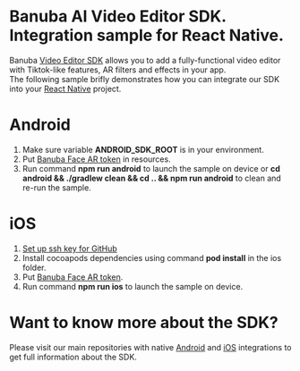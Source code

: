 # Banuba AI Video Editor SDK. Integration sample for React Native.
Banuba [Video Editor SDK](https://www.banuba.com/video-editor-sdk) allows you to add a fully-functional video editor with Tiktok-like features, AR filters and effects in your app.   
The following sample brifly demonstrates how you can integrate our SDK into your [React Native](https://reactnative.dev/) project.  

# Android  
1. Make sure variable **ANDROID_SDK_ROOT** is in your environment.
2. Put [Banuba Face AR token](https://github.com/Banuba/ve-sdk-react-native-integration-sample/blob/main/android/app/src/main/res/values/strings.xml#5) in resources.
3. Run command **npm run android** to launch the sample on device or **cd android && ./gradlew clean && cd .. && npm run android** to clean and re-run the sample.

# iOS  
1. [Set up ssh key for GitHub](https://github.com/Banuba/ve-sdk-ios-integration-sample#setup-ssh-key-for-github)
1. Install cocoapods dependencies using command **pod install** in the ios folder.
1. Put [Banuba Face AR token](https://github.com/Banuba/ve-sdk-react-native-integration-sample/blob/b3b66dde43750a95df8c84e35b1226c5a557d6fe/ios/VideoEditorModule.swift#L23).
1. Run command **npm run ios** to launch the sample on device.

# Want to know more about the SDK?  
Please visit our main repositories with native [Android](https://github.com/Banuba/ve-sdk-android-integration-sample) and [iOS](https://github.com/Banuba/ve-sdk-ios-integration-sample) integrations to get full information about the SDK.

